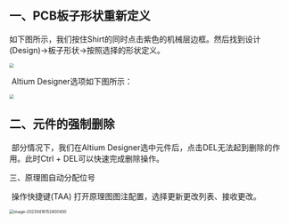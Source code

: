 ## 一、PCB板子形状重新定义

​		如下图所示，我们按住Shirt的同时点击紫色的机械层边框。然后找到设计(Design)->板子形状->按照选择的形状定义。

<img src="E:\技术武器库\技术开发笔记\硬件开发笔记\Altium Designer\Image\PCB_Board_Def.jpg" style="zoom:50%;" />

​		Altium Designer选项如下图所示：

<img src="E:\技术武器库\技术开发笔记\硬件开发笔记\Altium Designer\Image\PCB_Board_Def_Shape.jpg" style="zoom:50%;" />

## 二、元件的强制删除

​		部分情况下，我们在Altium Designer选中元件后，点击DEL无法起到删除的作用。此时Ctrl + DEL可以快速完成删除操作。

三、原理图自动分配位号

​		操作快捷键(TAA) 打开原理图图注配置，选择更新更改列表、接收更改。

<img src="E:\技术武器库\技术开发笔记\硬件开发笔记\Altium Designer\Image\Altium_SCH_Mark.png" alt="image-20230416152400400" style="zoom:50%;" />